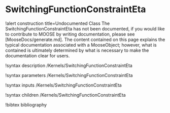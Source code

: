 <!-- MOOSE Documentation Stub: Remove this when content is added. -->

# SwitchingFunctionConstraintEta

!alert construction title=Undocumented Class
The SwitchingFunctionConstraintEta has not been documented, if you would like to contribute to MOOSE by
writing documentation, please see [MooseDocs/generate.md]. The content contained on this page explains
the typical documentation associated with a MooseObject; however, what is contained is ultimately
determined by what is necessary to make the documentation clear for users.

!syntax description /Kernels/SwitchingFunctionConstraintEta

!syntax parameters /Kernels/SwitchingFunctionConstraintEta

!syntax inputs /Kernels/SwitchingFunctionConstraintEta

!syntax children /Kernels/SwitchingFunctionConstraintEta

!bibtex bibliography
